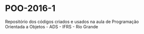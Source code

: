 # POO-2016-1
Repositório dos códigos criados e usados na aula de Programação Orientada a Objetos - ADS - IFRS - Rio Grande
